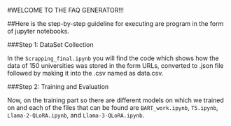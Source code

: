 #WELCOME TO THE FAQ GENERATOR!!!

##Here is the step-by-step guideline for executing are program in the form of jupyter notebooks.

###Step 1: DataSet Collection

In the `Scrapping_final.ipynb` you will find the code which shows how the data of 150 universities was stored in the form URLs, converted to .json file followed by making it into the .csv named as data.csv.

###Step 2: Training and Evaluation

Now, on the training part so there are different models on which we trained on and each of the files that can be found are `BART_work.ipynb`, `T5.ipynb`, `Llama-2-QLoRA.ipynb`, and `Llama-3-QLoRA.ipynb`.

